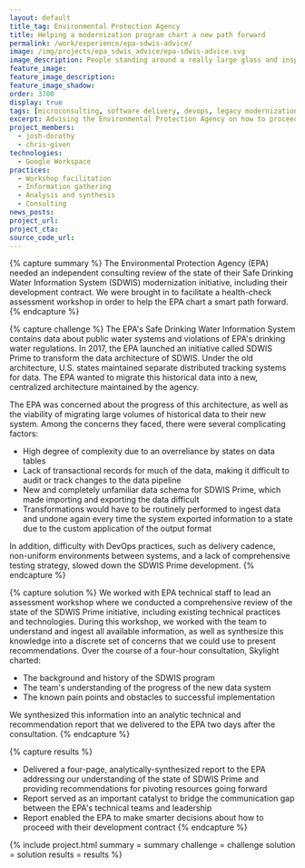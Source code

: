 ```yaml
---
layout: default
title_tag: Environmental Protection Agency
title: Helping a modernization program chart a new path forward
permalink: /work/experience/epa-sdwis-advice/
image: /img/projects/epa_sdwis_advice/epa-sdwis-advice.svg
image_description: People standing around a really large glass and inspecting it.
feature_image:
feature_image_description:
feature_image_shadow:
order: 3700
display: true
tags: [microconsulting, software delivery, devops, legacy modernization, procurement, environment, josh dorothy, chris given]
excerpt: Advising the Environmental Protection Agency on how to proceed with an ailing system modernization effort.
project_members:
  - josh-dorothy
  - chris-given
technologies:
  - Google Workspace
practices:
  - Workshop facilitation
  - Information gathering
  - Analysis and synthesis
  - Consulting
news_posts:
project_url:
project_cta:
source_code_url:
---
```


{% capture summary %}
The Environmental Protection Agency (EPA) needed an independent consulting
review of the state of their Safe Drinking Water Information System (SDWIS)
modernization initiative, including their development contract. We were brought
in to facilitate a health-check assessment workshop in order to help the EPA
chart a smart path forward.
{% endcapture %}

{% capture challenge %}
The EPA's Safe Drinking Water Information System contains data about
public water systems and violations of EPA's drinking water regulations.
In 2017, the EPA launched an initiative called SDWIS Prime to transform
the data architecture of SDWIS. Under the old architecture,
U.S. states maintained separate distributed tracking systems for data.
The EPA wanted to migrate this historical data into a new, centralized
architecture maintained by the agency.

The EPA was concerned about the progress of this architecture, as well as
the viability of migrating large volumes of historical data to their new
system. Among the concerns they faced, there were several complicating factors:

- High degree of complexity due to an overreliance by states on data tables
- Lack of transactional records for much of the data, making it difficult to
audit or track changes to the data pipeline
- New and completely unfamiliar data schema for SDWIS Prime, which made
importing and exporting the data difficult
- Transformations would have to be routinely performed to ingest data and undone
again every time the system exported information to a state due to the
custom application of the output format

In addition, difficulty with DevOps practices, such as delivery cadence,
non-uniform environments between systems, and a lack of comprehensive
testing strategy, slowed down the SDWIS Prime development.
{% endcapture %}

{% capture solution %}
We worked with EPA technical staff to lead an assessment workshop where
we conducted a comprehensive review of the state of the SDWIS Prime initiative,
including existing technical practices and technologies.
During this workshop, we worked with the team to understand and ingest all available
information, as well as synthesize this knowledge into a discrete set of concerns
that we could use to present recommendations. Over the course of a four-hour
consultation, Skylight charted:

- The background and history of the SDWIS program
- The team's understanding of the progress of the new data system
- The known pain points and obstacles to successful implementation

We synthesized this information into an analytic technical and recommendation
report that we delivered to the EPA two days after the consultation.
{% endcapture %}

{% capture results %}
- Delivered a four-page, analytically-synthesized report to the EPA addressing
our understanding of the state of SDWIS Prime and providing recommendations
for pivoting resources going forward
- Report served as an important catalyst to bridge the communication gap
between the EPA's technical teams and leadership
- Report enabled the EPA to make smarter decisions about how to proceed with their
development contract
{% endcapture %}

{% include project.html
  summary = summary
  challenge = challenge
  solution = solution
  results = results
%}
